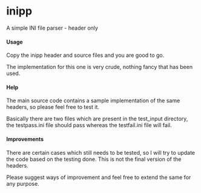 # inipp
A simple INI file parser - header only

#### Usage
Copy the inipp header and source files and you are good to go.

The implementation for this one is very crude, nothing fancy that has been used.

#### Help
The main source code contains a sample implementation of the same headers, so please feel free to test it.

Basically there are two files which are present in the test\_input directory, the testpass.ini file should pass whereas the testfail.ini file will fail.

#### Improvements
There are certain cases which still needs to be tested, so I will try to update the code based on the testing done. This is not the final version of the headers.

Please suggest ways of improvement and feel free to extend the same for any purpose.

